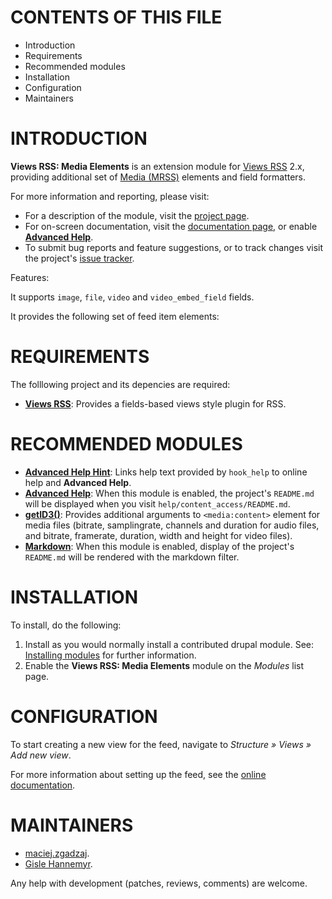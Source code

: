 # CONTENTS OF THIS FILE

* Introduction
* Requirements
* Recommended modules
* Installation
* Configuration
* Maintainers


# INTRODUCTION

**Views RSS: Media Elements** is an extension module for
[Views RSS][01] 2.x, providing additional set of [Media (MRSS)][02]
elements and field formatters.

For more information and reporting, please visit:

* For a description of the module, visit the [project page][03].
* For on-screen documentation, visit the [documentation page][04],
  or enable [**Advanced Help**][05].
* To submit bug reports and feature suggestions, or to track changes
  visit the project's [issue tracker][06].

Features:

It supports `image`, `file`, `video` and `video_embed_field` fields.

It provides the following set of feed item elements:

# REQUIREMENTS

The folllowing project and its depencies are required:

* [**Views RSS**][01]:
  Provides a fields-based views style plugin for RSS.

# RECOMMENDED MODULES

* [**Advanced Help Hint**][07]:
  Links help text provided by `hook_help` to online help and
  **Advanced Help**.
* [**Advanced Help**][05]:
  When this module is enabled, the project's `README.md` will be
  displayed when you visit `help/content_access/README.md`.
* [**getID3()**][08]:
  Provides additional arguments to `<media:content>` element for media
  files (bitrate, samplingrate, channels and duration for audio files,
  and bitrate, framerate, duration, width and height for video files).
* [**Markdown**][09]:
  When this module is enabled, display of the project's `README.md`
  will be rendered with the markdown filter.


# INSTALLATION

To install, do the following:

1. Install as you would normally install a contributed drupal
   module. See: [Installing modules][10] for further information.
2. Enable the **Views RSS: Media Elements** module on the *Modules* list
   page.


# CONFIGURATION

To start creating a new view for the feed, navigate to *Structure »
Views » Add new view*.

For more information about setting up the feed, see the
[online documentation][04].

# MAINTAINERS

* [maciej.zgadzaj][11].  
* [Gisle Hannemyr][12].

Any help with development (patches, reviews, comments) are welcome.


[01]: https://www.drupal.org/project/views_rss
[02]: https://www.rssboard.org/media-rss
[03]: https://www.drupal.org/project/views_rss_media
[04]: https://www.drupal.org/docs/7/modules/views-rss-media-mrss-elements
[05]: https://www.drupal.org/project/advanced_help
[06]: https://www.drupal.org/project/issues/views_rss_media
[07]: https://www.drupal.org/project/advanced_help_hint
[08]: https://www.drupal.org/project/getid3
[09]: https://www.drupal.org/project/markdown
[10]: https://www.drupal.org/docs/extending-drupal/installing-drupal-modules
[11]: https://www.drupal.org/u/maciejzgadzaj
[12]: https://www.drupal.org/u/gisle
